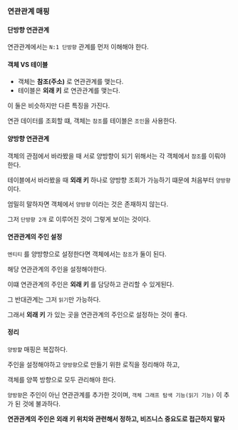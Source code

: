 ### 연관관계 매핑

#### 단방향 연관관계


연관관계에서는 `N:1 단방향` 관계를 먼저 이해해야 한다.


#### 객체 VS 테이블

+ 객체는 **참조(주소)** 로 연관관계를 맺는다.
+ 테이블은 **외래 키** 로 연관관계를 맺는다.


이 둘은 비슷하지만 다른 특징을 가진다.

연관 데이터를 조회할 떄, 객체는 `참조`를  테이블은 `조인`을 사용한다.




#### 양방향 연관관계

객체의 관점에서 바라봤을 때 서로 양방향이 되기 위해서는 각 객체에서 `참조`를 이뤄야 한다.

테이블에서 바라봤을 때  **외래 키** 하나로 양방향 조회가 가능하기 떄문에 처음부터 `양방향`이다.


엄밀히 말하자면 객체에서 `양방향` 이라는 것은 존재하지 않는다.

그저 `단방향 2개` 로 이루어진 것이 그렇게 보이는 것이다.



#### 연관관계의 주인 설정

`엔티티` 를 양방향으로 설정한다면 객체에서는 `참조`가 둘이 된다.

해당 연관관계의 주인을 설정해야한다.

이떄 연관관계의 주인은 **외래 키** 를 담당하고 관리할 수 있게된다.

그 반대관계는 그저 `읽기`만 가능하다.


그래서 **외래 키** 가 있는 곳을 연관관계의 주인으로 설정하는 것이 좋다.



#### 정리

`양방햘` 매핑은 복잡하다.

주인을 설정해야하고 `양방향`으로 만들기 위한 로직을 정리해야 하고, 

객체를 양쪽 방향으로 모두 관리해야 한다.

`양방향`은 주인이 아닌 연관관계를 추가한 것이며, `객체 그래프 탐색 기능(읽기 기능)` 이 추가 된 것에 불과하다.


**연관관계의 주인은 외래 키 위치와 관련해서 정하고, 비즈니스 중요도로 접근하지 말자**

